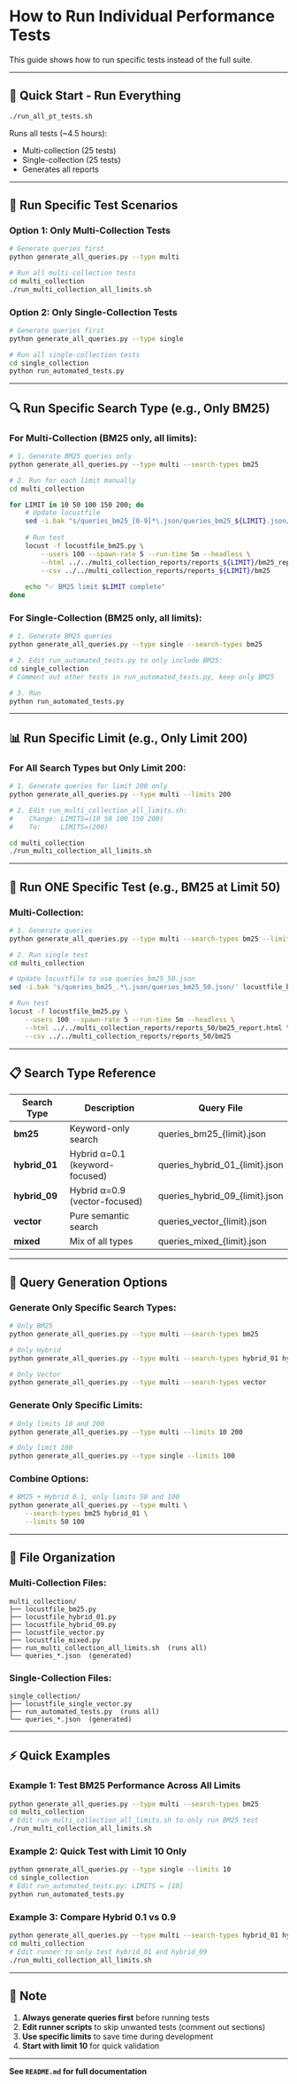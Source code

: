 # How to Run Individual Performance Tests

This guide shows how to run specific tests instead of the full suite.

---

## 🚀 Quick Start - Run Everything

```bash
./run_all_pt_tests.sh
```

Runs all tests (~4.5 hours):
- Multi-collection (25 tests)
- Single-collection (25 tests)
- Generates all reports

---

## 🎯 Run Specific Test Scenarios

### Option 1: Only Multi-Collection Tests

```bash
# Generate queries first
python generate_all_queries.py --type multi

# Run all multi-collection tests
cd multi_collection
./run_multi_collection_all_limits.sh
```

### Option 2: Only Single-Collection Tests

```bash
# Generate queries first
python generate_all_queries.py --type single

# Run all single-collection tests
cd single_collection
python run_automated_tests.py
```

---

## 🔍 Run Specific Search Type (e.g., Only BM25)

### For Multi-Collection (BM25 only, all limits):

```bash
# 1. Generate BM25 queries only
python generate_all_queries.py --type multi --search-types bm25

# 2. Run for each limit manually
cd multi_collection

for LIMIT in 10 50 100 150 200; do
    # Update locustfile
    sed -i.bak "s/queries_bm25_[0-9]*\.json/queries_bm25_${LIMIT}.json/" locustfile_bm25.py
    
    # Run test
    locust -f locustfile_bm25.py \
        --users 100 --spawn-rate 5 --run-time 5m --headless \
        --html ../../multi_collection_reports/reports_${LIMIT}/bm25_report.html \
        --csv ../../multi_collection_reports/reports_${LIMIT}/bm25
    
    echo "✅ BM25 limit $LIMIT complete"
done
```

### For Single-Collection (BM25 only, all limits):

```bash
# 1. Generate BM25 queries
python generate_all_queries.py --type single --search-types bm25

# 2. Edit run_automated_tests.py to only include BM25:
cd single_collection
# Comment out other tests in run_automated_tests.py, keep only BM25

# 3. Run
python run_automated_tests.py
```

---

## 📊 Run Specific Limit (e.g., Only Limit 200)

### For All Search Types but Only Limit 200:

```bash
# 1. Generate queries for limit 200 only
python generate_all_queries.py --type multi --limits 200

# 2. Edit run_multi_collection_all_limits.sh:
#    Change: LIMITS=(10 50 100 150 200)
#    To:     LIMITS=(200)

cd multi_collection
./run_multi_collection_all_limits.sh
```

---

## 🎯 Run ONE Specific Test (e.g., BM25 at Limit 50)

### Multi-Collection:

```bash
# 1. Generate queries
python generate_all_queries.py --type multi --search-types bm25 --limits 50

# 2. Run single test
cd multi_collection

# Update locustfile to use queries_bm25_50.json
sed -i.bak 's/queries_bm25_.*\.json/queries_bm25_50.json/' locustfile_bm25.py

# Run test
locust -f locustfile_bm25.py \
    --users 100 --spawn-rate 5 --run-time 5m --headless \
    --html ../../multi_collection_reports/reports_50/bm25_report.html \
    --csv ../../multi_collection_reports/reports_50/bm25
```

---

## 📋 Search Type Reference

| Search Type | Description | Query File |
|-------------|-------------|------------|
| **bm25** | Keyword-only search | queries_bm25_{limit}.json |
| **hybrid_01** | Hybrid α=0.1 (keyword-focused) | queries_hybrid_01_{limit}.json |
| **hybrid_09** | Hybrid α=0.9 (vector-focused) | queries_hybrid_09_{limit}.json |
| **vector** | Pure semantic search | queries_vector_{limit}.json |
| **mixed** | Mix of all types | queries_mixed_{limit}.json |

---

## 🔧 Query Generation Options

### Generate Only Specific Search Types:

```bash
# Only BM25
python generate_all_queries.py --type multi --search-types bm25

# Only Hybrid
python generate_all_queries.py --type multi --search-types hybrid_01 hybrid_09

# Only Vector
python generate_all_queries.py --type multi --search-types vector
```

### Generate Only Specific Limits:

```bash
# Only limits 10 and 200
python generate_all_queries.py --type multi --limits 10 200

# Only limit 100
python generate_all_queries.py --type single --limits 100
```

### Combine Options:

```bash
# BM25 + Hybrid 0.1, only limits 50 and 100
python generate_all_queries.py --type multi \
    --search-types bm25 hybrid_01 \
    --limits 50 100
```

---

## 📂 File Organization

### Multi-Collection Files:
```
multi_collection/
├── locustfile_bm25.py
├── locustfile_hybrid_01.py
├── locustfile_hybrid_09.py
├── locustfile_vector.py
├── locustfile_mixed.py
├── run_multi_collection_all_limits.sh  (runs all)
└── queries_*.json  (generated)
```

### Single-Collection Files:
```
single_collection/
├── locustfile_single_vector.py
├── run_automated_tests.py  (runs all)
└── queries_*.json  (generated)
```

---

## ⚡ Quick Examples

### Example 1: Test BM25 Performance Across All Limits
```bash
python generate_all_queries.py --type multi --search-types bm25
cd multi_collection
# Edit run_multi_collection_all_limits.sh to only run BM25 test
./run_multi_collection_all_limits.sh
```

### Example 2: Quick Test with Limit 10 Only
```bash
python generate_all_queries.py --type single --limits 10
cd single_collection
# Edit run_automated_tests.py: LIMITS = [10]
python run_automated_tests.py
```

### Example 3: Compare Hybrid 0.1 vs 0.9
```bash
python generate_all_queries.py --type multi --search-types hybrid_01 hybrid_09
cd multi_collection
# Edit runner to only test hybrid_01 and hybrid_09
./run_multi_collection_all_limits.sh
```

---

## 📝 Note

1. **Always generate queries first** before running tests
2. **Edit runner scripts** to skip unwanted tests (comment out sections)
3. **Use specific limits** to save time during development
4. **Start with limit 10** for quick validation

---

**See `README.md` for full documentation**

